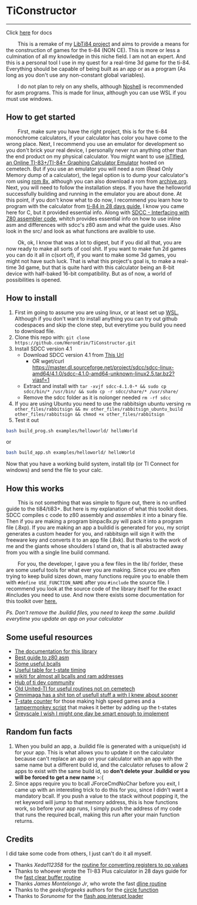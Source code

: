 # TiConstructor
---------
Click [here](https://heronerin.github.io/TiConstructor/files.html) for docs


&nbsp;&nbsp;&nbsp;&nbsp;&nbsp;&nbsp;&nbsp;&nbsp;This is a remake of my [LibTi84 project](https://github.com/HeronErin/LibTi84) and aims to provide a means for the construction of games for the ti-84 (NON CE). This is more or less a culmination of all my knowledge in this niche field. I am not an expert. And this is a personal tool I use in my quest for a real-time 3d game for the ti-84. Everything should be capable of being built as an app or as a program (As long as you don't use any non-constant global variables).


&nbsp;&nbsp;&nbsp;&nbsp;&nbsp;&nbsp;&nbsp;&nbsp;I do not plan to rely on any shells, although [Noshell](https://www.ticalc.org/pub/83plus/flash/shells/) is recommended for asm programs. This is made for linux, although you can use WSL if you must use windows.


## How to get started
&nbsp;&nbsp;&nbsp;&nbsp;&nbsp;&nbsp;&nbsp;&nbsp;First, make sure you have the right project, this is for the ti-84 monochrome calculators, if your calculator has color you have come to the wrong place. Next, I recommend you use an emulator for development so you don't brick your real device, I personally never run anything other than the end product on my physical calculator. You might want to use [jsTIfied, an Online TI-83+/TI-84+ Graphing Calculator Emulator](https://www.cemetech.net/projects/jstified/) hosted on cemetech. But if you use an emulator you will need a rom (Read Only Memory dump of a calculator), the legal option is to dump your calculator's rom using [rom 8x](https://www.cemetech.net/forum/viewtopic.php?t=9676&start=0), although you can also download a rom from [archive.org](https://archive.org/details/84-pbe-v-255). Next, you will need to follow the installation steps. If you have the helloworld successfully building and running in the emulator you are about done. At this point, if you don't know what to do now, I recommend you learn how to program with the calculator from [ti-84 in 28 days guide](https://taricorp.gitlab.io/83pa28d/index.html), I know you came here for C, but it provided essential info. Along with [SDCC - Interfacing with Z80 assembler code](https://gist.github.com/Konamiman/af5645b9998c802753023cf1be8a2970), whitch provides essential info on how to use inline asm and differences with sdcc's z80 asm and what the guide uses. Also look in the src/ and look as what functions are avalible to use. 

&nbsp;&nbsp;&nbsp;&nbsp;&nbsp;&nbsp;&nbsp;&nbsp;Ok, ok, I know that was a lot to digest, but if you did all that, you are now ready to make all sorts of cool shit. If you want to make fun 2d games you can do it all in c(sort of), if you want to make some 3d games, you might not have such luck. That is what this project's goal is, to make a real-time 3d game, but that is quite hard with this calculator being an 8-bit device with half-baked 16-bit compatibility. But as of now, a world of possibilities is opened.


## How to install

1. First im going to assume you are using linux, or at least set up [WSL.](https://ubuntu.com/tutorials/install-ubuntu-on-wsl2-on-windows-10#1-overview) Although if you don't want to install anything you can try out github codespaces and skip the clone step, but everytime you build you need to download file.
2. Clone this repo with: `git clone https://github.com/HeronErin/TiConstructor.git`
3. Install SDCC version 4.1
	* Download SDCC version 4.1 from [This Url](https://sourceforge.net/projects/sdcc/files/sdcc-linux-amd64/4.1.0/sdcc-4.1.0-amd64-unknown-linux2.5.tar.bz2/download?use_mirror=master&download=&failedmirror=cfhcable.dl.sourceforge.net)
		* OR wget/curl https://master.dl.sourceforge.net/project/sdcc/sdcc-linux-amd64/4.1.0/sdcc-4.1.0-amd64-unknown-linux2.5.tar.bz2?viasf=1
	* Extract and install with `tar -xvjf sdcc-4.1.0-* && sudo cp sdcc/bin/* /usr/bin/ && sudo cp -r sdcc/share/* /usr/share/`
	* Remove the sdcc folder as it is nolonger needed `rm -rf sdcc`
4. If you are using Ubuntu you need to use the rabbitsign ubuntu versing `rm other_files/rabbitsign && mv other_files/rabbitsign_ubuntu_build other_files/rabbitsign && chmod +x other_files/rabbitsign`
5.  Test it out

```bash
bash build_prog.sh examples/helloworld/ helloWorld
```
or

```bash
bash build_app.sh examples/helloworld/ helloWorld
```



Now that you have a working build system, install tilp (or TI Connect for windows) and send the file to your calc. 

## How this works
&nbsp;&nbsp;&nbsp;&nbsp;&nbsp;&nbsp;&nbsp;&nbsp;This is not something that was simple to figure out, there is no unified guide to the ti84/ti83+. But here is my explanation of what this toolkit does. SDCC compiles c code to z80 assembly and _assembles_ it into a binary file. Then if you are making a program binpac8x.py will pack it into a program file (.8xp). If you are making an app a buildid is generated for you, my script generates a custom header for you, and rabbitsign will sign it with the freeware key and converts it to an app file (.8xk). But thanks to the work of me and the giants whose shoulders I stand on, that is all abstracted away from you with a single line build command. 

&nbsp;&nbsp;&nbsp;&nbsp;&nbsp;&nbsp;&nbsp;&nbsp;For you, the developer, I gave you a few files in the lib/ forlder, these are some useful tools for what ever you are making. Since you are often trying to keep build sizes down, many functions require you to enable them with `#define USE_FUNCTION_NAME` after you `#include` the source file. I recommend you look at the source code of the library itself for the exact #includes you need to use. And now there exists some documentation for this toolkit over [here.](https://heronerin.github.io/TiConstructor/files.html)




*Ps. Don't remove the .buildid files, you need to keep the same .buildid everytime you update an app on your calculator*

## Some useful resources
* [The documentation for this library](https://heronerin.github.io/TiConstructor/files.html)
* [Best guide to z80 asm](https://taricorp.gitlab.io/83pa28d/index.html)
* [Some useful bcalls](http://jgmalcolm.com/z80/intermediate/romc)
* [Useful table for t-state timing](https://clrhome.org/table/)
* [wikiti for almost all bcalls and ram addresses](https://wikiti.brandonw.net/index.php?title=Calculator_Documentation)
* [Hub of ti dev community](https://www.cemetech.net/tools/ti84p)
* [Old United-TI for useful routines not on cemetech](https://www.cemetech.net/projects/uti/)
* [Omnimaga has a shit ton of usefull stuff a with I knew about sooner](https://www.omnimaga.org/asm-language/)
* [T-state counter](https://www.overtakenbyevents.com/tstates/) for those making high speed games and a [tampermonkey script](https://pastebin.com/u0hVtBwk) that makes it better by adding up the t-states
* [Greyscale I wish I might one day be smart enough to implement](https://www.omnimaga.org/asm-language/perfect-grayscale-tutorial/)


## Random fun facts

1. When you build an app, a .buildid file is generated with a unique(ish) id for your app. This is what allows you to update it on the calculator because can't replace an app on your calculator with an app with the same name but a different build id, and the calculator refuses to allow 2 apps to exist with the same build id, so **don't delete your .buildid or you will be forced to get a new name** >:{
2. Since apps require you to bcall JForceCmdNoChar before you exit, I came up with an interesting trick to do this for you, since I didn't want a mandatory bcall. If you push a value to the stack without popping it, the ret keyword will jump to that memory address, this is how functions work, so before your app runs, I simply push the address of my code that runs the required bcall, making this run after your main function returns. 



## Credits

I did take some code from others, I just can't do it all myself. 

* Thanks _Xeda112358_ for the [routine for converting registers to op values](https://www.cemetech.net/forum/viewtopic.php?t=1449&postdays=0&postorder=asc&start=126)
* Thanks to whoever wrote the TI-83 Plus calculator in 28 days guide for the [fast clear buffer routine](https://taricorp.gitlab.io/83pa28d/lesson/day10.html#cb11)
* Thanks _James Montelongo Jr_, who wrote the fast [dline routine](https://www.ticalc.org/pub/83plus/asm/source/routines/dline.zip)
* Thanks to the _geeksforgeeks_ authors for the [circle function](https://www.geeksforgeeks.org/bresenhams-circle-drawing-algorithm/)
* Thanks to _Sorunome_ for the [flash app interupt loader](https://www.omnimaga.org/asm-language/interrupt-routine-not-returning/msg404756/#msg404756)
